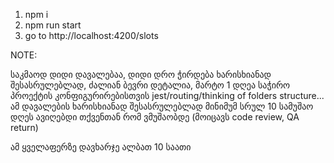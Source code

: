 1. npm i
2. npm run start
3. go to http://localhost:4200/slots


NOTE: 

საკმაოდ დიდი დავალებაა, დიდი დრო ჭირდება ხარისხიანად შესასრულებლად, ძალიან ბევრი დეტალია, მარტო 1 დღეა საჭირო პროექტის კონფიგურირებისთვის jest/routing/thinking of folders structure... ამ დავალების ხარისხიანად შესასრულებლად მინიმუმ სრულ 10 სამუშაო დღეს ავიღებდი თქვენთან რომ ვმუშაობდე (მოიცავს code review, QA return)


ამ ყველაფერზე დავხარჯე ალბათ 10 საათი